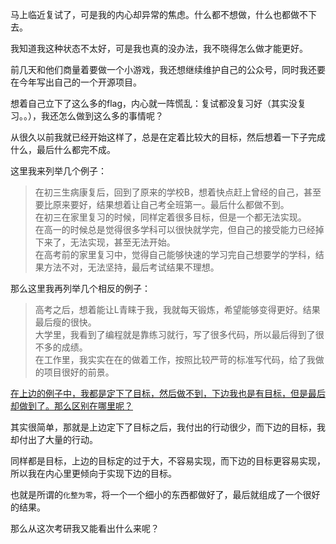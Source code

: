 马上临近复试了，可是我的内心却异常的焦虑。什么都不想做，什么也都做不下去。

我知道我这种状态不太好，可是我也真的没办法，我不晓得怎么做才能更好。

前几天和他们商量着要做一个小游戏，我还想继续维护自己的公众号，同时我还要在今年写出自己的一个开源项目。

想着自己立下了这么多的flag，内心就一阵慌乱：复试都没复习好（其实没复习。。），我还怎么做到这么多的事情呢？

从很久以前我就已经开始这样了，总是在定着比较大的目标，然后想着一下子完成什么，最后什么都完不成。

这里我来列举几个例子：

> 在初三生病康复后，回到了原来的学校B，想着快点赶上曾经的自己，甚至要比原来要好，结果想着让自己考全班第一。最后什么都做不到。  
> 在初三在家里复习的时候，同样定着很多目标，但是一个都无法实现。  
> 在高一的时候总是觉得很多学科可以很快就学完，但自己的接受能力已经掉下来了，无法实现，甚至无法开始。  
> 在高考前的家里复习中，觉得自己能够快速的学习完自己想要学的学科，结果方法不对，无法坚持，最后考试结果不理想。  

那么这里我再列举几个相反的例子：

> 高考之后，想着能让L青睐于我，我就每天锻炼，希望能够变得更好。结果最后瘦的很快。  
> 大学里，我看到了编程就是靠练习就行，写了很多代码，所以最后得到了很不多的成绩。  
> 在工作里，我实实在在的做着工作，按照比较严苛的标准写代码，给了我做的项目很好的前景。  

<u>在上边的例子中，我都是定下了目标，然后做不到，下边我也是有目标，但是最后却做到了。那么区别在哪里呢？ </u>

其实很简单，那就是上边定下了目标之后，我付出的行动很少，而下边的目标，我却付出了大量的行动。

同样都是目标，上边的目标定的过于大，不容易实现，而下边的目标更容易实现，所以我在内心里更倾向于实现下边的目标。

也就是所谓的`化整为零`，将一个一个细小的东西都做好了，最后就组成了一个很好的结果。

那么从这次考研我又能看出什么来呢？